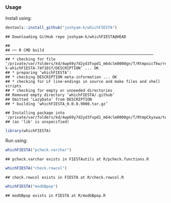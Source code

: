 
### Usage

Install using:

``` r
devtools::install_github("joshyam-k/whichFIESTA")
```

    ## Downloading GitHub repo joshyam-k/whichFIESTA@HEAD

    ## 
    ## ── R CMD build ─────────────────────────────────────────────────────────────────
    ## * checking for file ‘/private/var/folders/kd/4wp69y7d2yd3fxpd1_m64clm0000gn/T/RtmpoicTkw/remotes111a53565837c/joshyam-k-whichFIESTA-74f101f/DESCRIPTION’ ... OK
    ## * preparing ‘whichFIESTA’:
    ## * checking DESCRIPTION meta-information ... OK
    ## * checking for LF line-endings in source and make files and shell scripts
    ## * checking for empty or unneeded directories
    ## Removed empty directory ‘whichFIESTA/.github’
    ## Omitted ‘LazyData’ from DESCRIPTION
    ## * building ‘whichFIESTA_0.0.0.9000.tar.gz’

    ## Installing package into '/private/var/folders/kd/4wp69y7d2yd3fxpd1_m64clm0000gn/T/RtmpCkyswa/temp_libpath13c8e1c203d8b'
    ## (as 'lib' is unspecified)

``` r
library(whichFIESTA)
```

Run using:

``` r
whichFIESTA("pcheck.varchar")
```

    ## pcheck.varchar exists in FIESTAutils at R/pcheck.functions.R

``` r
whichFIESTA("check.rowcol")
```

    ## check.rowcol exists in FIESTA at R/check.rowcol.R

``` r
whichFIESTA("modGBpop")
```

    ## modGBpop exists in FIESTA at R/modGBpop.R
